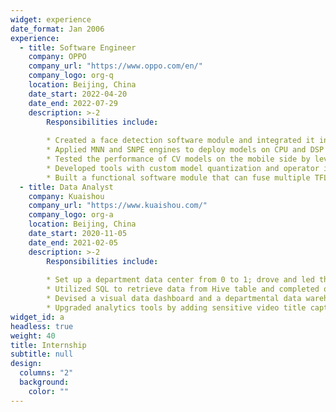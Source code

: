 ```yaml
---
widget: experience
date_format: Jan 2006
experience:
  - title: Software Engineer
    company: OPPO
    company_url: "https://www.oppo.com/en/"
    company_logo: org-q
    location: Beijing, China
    date_start: 2022-04-20
    date_end: 2022-07-29
    description: >-2
        Responsibilities include:
        
        * Created a face detection software module and integrated it into CV SDK using C++, which was used 800+ times.
        * Applied MNN and SNPE engines to deploy models on CPU and DSP chips on the ARM architecture.
        * Tested the performance of CV models on the mobile side by leveraging Android Debug Bridge (ADB).
        * Developed tools with custom model quantization and operator introduction functions by C++ and Flatbuffers.
        * Built a functional software module that can fuse multiple TFLite Graphs, reducing 60% message transfer time.
  - title: Data Analyst
    company: Kuaishou
    company_url: "https://www.kuaishou.com/"
    company_logo: org-a
    location: Beijing, China
    date_start: 2020-11-05
    date_end: 2021-02-05
    description: >-2
        Responsibilities include:
        
        * Set up a department data center from 0 to 1; drove and led the data reform and innovation.
        * Utilized SQL to retrieve data from Hive table and completed over 1,500 SQL queries.
        * Devised a visual data dashboard and a departmental data warehouse, decreasing data-querying time by 70%.
        * Upgraded analytics tools by adding sensitive video title capture function using Python, serving over 2,000 users.
widget_id: a
headless: true
weight: 40
title: Internship
subtitle: null
design:
  columns: "2"
  background:
    color: ""
---
```


